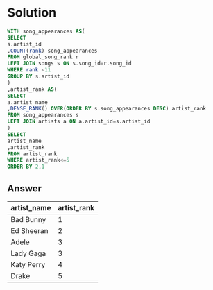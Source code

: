 # Solution
```sql
WITH song_appearances AS(
SELECT 
s.artist_id
,COUNT(rank) song_appearances
FROM global_song_rank r
LEFT JOIN songs s ON s.song_id=r.song_id
WHERE rank <11
GROUP BY s.artist_id
)
,artist_rank AS( 
SELECT 
a.artist_name
,DENSE_RANK() OVER(ORDER BY s.song_appearances DESC) artist_rank
FROM song_appearances s
LEFT JOIN artists a ON a.artist_id=s.artist_id
)
SELECT
artist_name
,artist_rank
FROM artist_rank
WHERE artist_rank<=5
ORDER BY 2,1
```
## Answer
|artist_name	|artist_rank|
|-------|-------|
|Bad Bunny|	1|
|Ed Sheeran|	2|
|Adele|	3|
|Lady Gaga|	3|
|Katy Perry|	4|
|Drake|	5|
